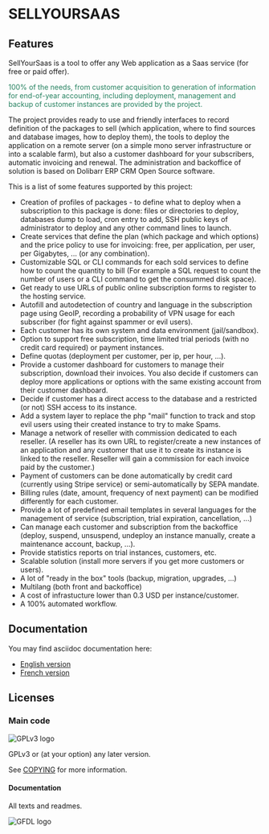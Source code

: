 # SELLYOURSAAS


## Features

SellYourSaas is a tool to offer any Web application as a Saas service (for free or paid offer).

<span style="color: #268260">100% of the needs, from customer acquisition to generation of information for end-of-year accounting, including deployment, management and backup of customer instances are provided by the project.</span>
 
The project provides ready to use and friendly interfaces to record definition of the packages to sell (which application, where to find sources and database images, how to deploy them), the tools to deploy the application on a remote server (on a simple mono server infrastructure or into a scalable farm), but also a customer dashboard for your subscribers, automatic invoicing and renewal. The administration and backoffice of solution is based on Dolibarr ERP CRM Open Source software.

This is a list of some features supported by this project:

- Creation of profiles of packages - to define what to deploy when a subscription to this package is done: files or directories to deploy, databases dump to load, cron entry to add, SSH public keys of administrator to deploy and any other command lines to launch.
- Create services that define the plan (which package and which options) and the price policy to use for invoicing: free, per application, per user, per Gigabytes, ... (or any combination).
- Customizable SQL or CLI commands for each sold services to define how to count the quantity to bill 
   (For example a SQL request to count the number of users or a CLI command to get the consummed disk space).
- Get ready to use URLs of public online subscription forms to register to the hosting service.
- Autofill and autodetection of country and language in the subscription page using GeoIP, 
   recording a probability of VPN usage for each subscriber (for fight against spammer or evil users).
- Each customer has its own system and data environment (jail/sandbox).
- Option to support free subscription, time limited trial periods (with no credit card required) or payment instances.
- Define quotas (deployment per customer, per ip, per hour, ...).
- Provide a customer dashboard for customers to manage their subscription, download their invoices. 
   You also decide if customers can deploy more applications or options with the same existing account from their customer dashboard. 
- Decide if customer has a direct access to the database and a restricted (or not) SSH access to its instance.
- Add a system layer to replace the php "mail" function to track and stop evil users using their created instance to try to make Spams. 
- Manage a network of reseller with commission dedicated to each reseller. 
   (A reseller has its own URL to register/create a new instances of an application and any customer that use it to create its instance 
   is linked to the reseller. Reseller will gain a commission for each invoice paid by the customer.) 
- Payment of customers can be done automatically by credit card (currently using Stripe service) or semi-automatically by SEPA mandate.
- Billing rules (date, amount, frequency of next payment) can be modified differently for each customer.
- Provide a lot of predefined email templates in several languages for the management of service (subscription, trial expiration, cancellation, ...)
- Can manage each customer and subscription from the backoffice (deploy, suspend, unsuspend, undeploy an instance manually, create a maintenance account, backup, ...).
- Provide statistics reports on trial instances, customers, etc.
- Scalable solution (install more servers if you get more customers or users).
- A lot of "ready in the box" tools (backup, migration, upgrades, ...) 
- Multilang (both front and backoffice)
- A cost of infrastucture lower than 0.3 USD per instance/customer.
- A 100% automated workflow.


## Documentation

You may find asciidoc documentation here:

* <a href="https://github.com/eldy/sellyoursaas/blob/master/doc/Documentation%20SellYourSaas%20-%20Master%20and%20Deployment%20Servers%20-%20EN.asciidoc">English version</a>
* <a href="https://github.com/eldy/sellyoursaas/blob/master/doc/Documentation%20SellYourSaas%20-%20Master%20and%20Deployment%20Servers%20-%20FR.asciidoc">French version</a>


## Licenses

### Main code

![GPLv3 logo](img/gplv3.png)

GPLv3 or (at your option) any later version.

See [COPYING](COPYING) for more information.


#### Documentation

All texts and readmes.

![GFDL logo](img/gfdl.png)
